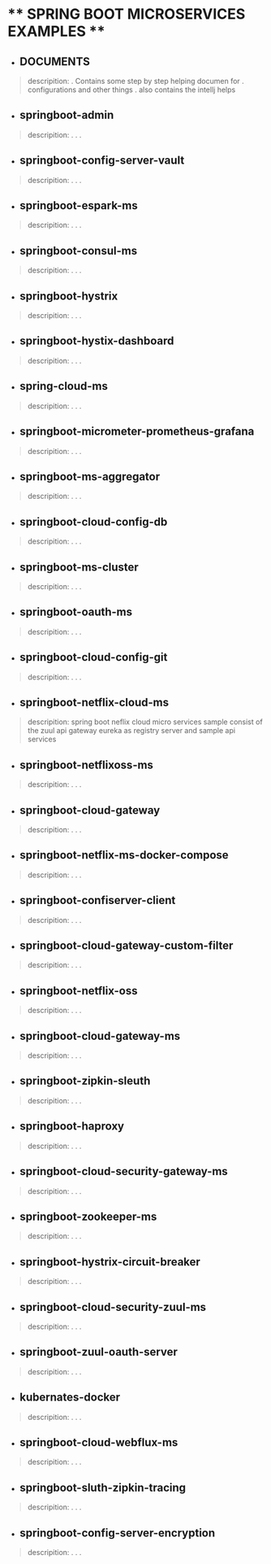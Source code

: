 # ** SPRING BOOT MICROSERVICES EXAMPLES **

* ## DOCUMENTS					
> descripition:
> . Contains some step by step helping documen for 
> . configurations and other things 
> .	also contains the intellj helps 

* ## springboot-admin	
> descripition:
> .
> .
> .		

* ## springboot-config-server-vault
> descripition:
> .
> .
> .

* ## springboot-espark-ms				
> descripition:
> .
> .
> .

* ## springboot-consul-ms
> descripition:
> .
> .
> .

* ## springboot-hystrix				
> descripition:
> .
> .
> .

* ## springboot-hystix-dashboard		
> descripition:
> .
> .
> .

* ## spring-cloud-ms					
> descripition:
> .
> .
> .

* ## springboot-micrometer-prometheus-grafana
> descripition:
> .
> .
> .

* ## springboot-ms-aggregator			
> descripition:
> .
> .
> .

* ## springboot-cloud-config-db			
> descripition:
> .
> .
> .

* ## springboot-ms-cluster
> descripition:
> .
> .
> .

* ## springboot-oauth-ms			
> descripition:
> .
> .
> .

* ## springboot-cloud-config-git			
> descripition:
> .
> .
> .

* ## springboot-netflix-cloud-ms
> descripition:
> spring boot neflix cloud micro services sample consist of the 
> zuul api gateway 
> eureka as registry server 
> and sample api services 

* ## springboot-netflixoss-ms				
> descripition:
> .
> .
> .

* ## springboot-cloud-gateway			
> descripition:
> .
> .
> .

* ## springboot-netflix-ms-docker-compose
> descripition:
> .
> .
> .

* ## springboot-confiserver-client			
> descripition:
> .
> .
> .

* ## springboot-cloud-gateway-custom-filter		
> descripition:
> .
> .
> .

* ## springboot-netflix-oss
> descripition:
> .
> .
> .

* ## springboot-cloud-gateway-ms			
> descripition:
> .
> .
> .

* ## springboot-zipkin-sleuth
> descripition:
> .
> .
> .

* ## springboot-haproxy				
> descripition:
> .
> .
> .

* ## springboot-cloud-security-gateway-ms		
> descripition:
> .
> .
> .

* ## springboot-zookeeper-ms
> descripition:
> .
> .
> .

* ## springboot-hystrix-circuit-breaker		
> descripition:
> .
> .
> .

* ## springboot-cloud-security-zuul-ms		
> descripition:
> .
> .
> .

* ## springboot-zuul-oauth-server
> descripition:
> .
> .
> .

* ## kubernates-docker				
> descripition:
> .
> .
> .

* ## springboot-cloud-webflux-ms
> descripition:
> .
> .
> .

* ## springboot-sluth-zipkin-tracing			
> descripition:
> .
> .
> .

* ## springboot-config-server-encryption
> descripition:
> .
> .
> .
